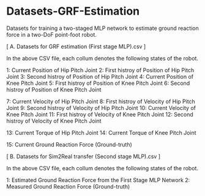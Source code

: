 # Datasets-GRF-Estimation
Datasets for training a two-staged MLP network to estimate ground reaction force in a two-DoF point-foot robot.

[ A. Datasets for GRF estimation (First stage MLP).csv ]

 In the above CSV file, each collum denotes the following states of the robot.
 
 1: Current Position of Hip Pitch Joint
 2: First histroy of Position of Hip Pitch Joint
 3: Second histroy of Position of Hip Pitch Joint
 4: Current Position of Knee Pitch Joint
 5: First histroy of Position of Knee Pitch Joint
 6: Second histroy of Position of Knee Pitch Joint

 7: Current Velocity of Hip Pitch Joint
 8: First histroy of Velocity of Hip Pitch Joint
 9: Second histroy of Velocity of Hip Pitch Joint
 10: Current Velocity of Knee Pitch Joint
 11: First histroy of Velocity of Knee Pitch Joint
 12: Second histroy of Velocity of Knee Pitch Joint

 13: Current Torque of Hip Pitch Joint
 14: Current Torque of Knee Pitch Joint

 15: Current Ground Reaction Force (Ground-truth)


[ B. Datasets for Sim2Real transfer (Second stage MLP).csv ]
 
 In the above CSV file, each collum denotes the following states of the robot.

 1: Estimated Ground Reaction Force from the First Stage MLP Network
 2: Measured Ground Reaction Force (Ground-truth)
